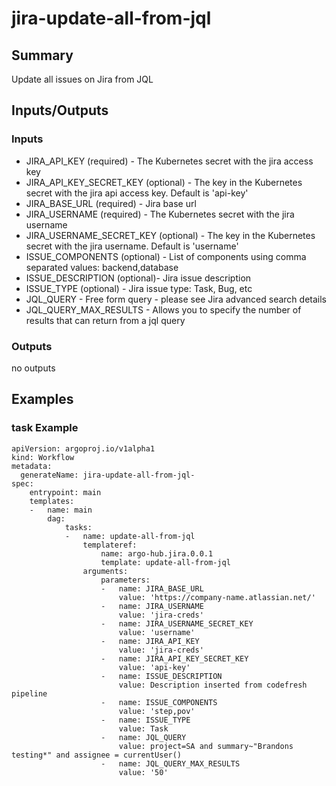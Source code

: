 # jira-update-all-from-jql

## Summary
Update all issues on Jira from JQL

## Inputs/Outputs

### Inputs
* JIRA_API_KEY (required) - The Kubernetes secret with the jira access key
* JIRA_API_KEY_SECRET_KEY (optional) - The key in the Kubernetes secret with the jira api access key. Default is 'api-key'
* JIRA_BASE_URL (required) - Jira base url
* JIRA_USERNAME (required) - The Kubernetes secret with the jira username
* JIRA_USERNAME_SECRET_KEY (optional) - The key in the Kubernetes secret with the jira username. Default is 'username'
* ISSUE_COMPONENTS (optional) - List of components using comma separated values: backend,database
* ISSUE_DESCRIPTION (optional)- Jira issue description
* ISSUE_TYPE (optional) - Jira issue type: Task, Bug, etc
* JQL_QUERY - Free form query - please see Jira advanced search details
* JQL_QUERY_MAX_RESULTS - Allows you to specify the number of results that can return from a jql query

### Outputs
no outputs

## Examples

### task Example
```
apiVersion: argoproj.io/v1alpha1
kind: Workflow
metadata:
  generateName: jira-update-all-from-jql-
spec:
    entrypoint: main
    templates:
    -   name: main
        dag:
            tasks:
            -   name: update-all-from-jql
                templateref:
                    name: argo-hub.jira.0.0.1
                    template: update-all-from-jql
                arguments:
                    parameters:
                    -   name: JIRA_BASE_URL
                        value: 'https://company-name.atlassian.net/'
                    -   name: JIRA_USERNAME
                        value: 'jira-creds'
                    -   name: JIRA_USERNAME_SECRET_KEY
                        value: 'username'
                    -   name: JIRA_API_KEY
                        value: 'jira-creds'
                    -   name: JIRA_API_KEY_SECRET_KEY
                        value: 'api-key'
                    -   name: ISSUE_DESCRIPTION
                        value: Description inserted from codefresh pipeline
                    -   name: ISSUE_COMPONENTS
                        value: 'step,pov'
                    -   name: ISSUE_TYPE
                        value: Task
                    -   name: JQL_QUERY
                        value: project=SA and summary~"Brandons testing*" and assignee = currentUser()
                    -   name: JQL_QUERY_MAX_RESULTS
                        value: '50'
```

